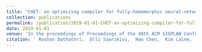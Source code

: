 ```yaml
---
title: "CHET: an optimizing compiler for fully-homomorphic neural-network inferencing"
collection: publications
permalink: /publication/2019-01-01-CHET-an-optimizing-compiler-for-fully-homomorphic-neural-network-inferencing
date: 2019-01-01
venue: 'In the proceedings of Proceedings of the 40th ACM SIGPLAN Conference on Programming Language Design and Implementation'
citation: ' Roshan Dathathri,  Olli Saarikivi,  Hao Chen,  Kim Laine,  Kristin Lauter,  Saeed Maleki,  Madanlal Musuvathi,  Todd Mytkowicz, &quot;CHET: an optimizing compiler for fully-homomorphic neural-network inferencing.&quot; In the proceedings of Proceedings of the 40th ACM SIGPLAN Conference on Programming Language Design and Implementation, 2019.'
---
```


